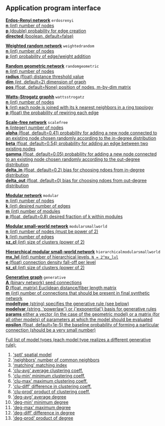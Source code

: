 ## Application program interface

**[Erdos-Renyi network](https://networkx.github.io/documentation/stable/reference/generated/networkx.generators.random_graphs.erdos_renyi_graph.html)** `erdosrenyi` <br> <a href="erdosrenyi">
**n** (int) number of nodes <br>
**p** (double) probability for edge creation <br>
**directed** (boolean, default=false) <br>

**[Weighted random network](https://docs.google.com/viewer?a=v&pid=sites&srcid=c2Vhcy51cGVubi5lZHV8d2VpZ2h0ZWQtbmV0d29yay10b29sYm94fGd4OjQ2MWMwYTE5ODdlODMwZmU)** `weightedrandom` <br> <a href="weightedrandom">
**n** (int) number of nodes<br>
**p** (int) probability of edge/weight addition<br>

**[Random geometric network](https://networkx.github.io/documentation/stable/reference/generated/networkx.generators.geometric.random_geometric_graph.html)** `randomgeometric` <br> <a href="randomgeometric">
**n** (int) number of nodes <br>
**radius** (float) distance threshold value <br>
**dim** (int, default=2) dimension of graph <br>
**pos** (float, default=None) position of nodes, m-by-dim matrix

**[Watts-Strogatz graphh](https://networkx.github.io/documentation/stable/reference/generated/networkx.generators.random_graphs.watts_strogatz_graph.html)** `wattsstrogatz` <br> <a href="wattsstrogatz">
**n** (int) number of nodes <br>
**k** (int) each node is joined with its k nearest neighbors in a ring topology <br>
**p** (float) the probability of rewiring each edge

**[Scale-free network](https://networkx.github.io/documentation/stable/reference/generated/networkx.generators.directed.scale_free_graph.html)** `scalefree` <br> <a href="scalefree">
**n** (integer) number of nodes <br>
**alpha** (float, default=0.41) probability for adding a new node connected to an existing node chosen randomly according to the in-degree distribution<br>
**beta** (float, default=0.54) probability for adding an edge between two existing nodes <br>
**gamma** (float, default=0.05) probability for adding a new node connected to an existing node chosen randomly according to the out-degree distribution <br>
**delta_in** (float, default=0.2) bias for choosing ndoes from in-degree distribution <br>
**delta_out** (float, default=0) bias for choosing ndoes from out-degree distribution

**[Modular network](https://arxiv.org/pdf/1706.05117.pdf)** `modular` <br> <a href="modular">
**n** (int) number of nodes<br>
**k** (int) desired number of edges<br>
**m** (int) number of modules<br>
**p** (float, default=0.8) desired fraction of k within modules

**[Modular small-world network](https://sites.google.com/site/bctnet/null#TOC-generative-network-models)** `modularsmallworld` <br> <a href="modularsmallworld">
**n** (int) number of nodes (must be power of 2) <br>
**k** (int) number of edges <br>
**sz_cl** (int) size of clusters (power of 2) <br>

**[Hierarchical modular small-world network](https://sites.google.com/site/bctnet/null#TOC-generative-network-models)** `hierarchicalmodularsmallworld` <br> <a href="hierarchicalmodularsmallworld">
**mx_lvl** (int) number of hierarchical levels, `N = 2^mx_lvl` <br>
**e** (float) connection density fall-off per level <br>
**sz_cl** (int) size of clusters (power of 2)

**[Generative graph](https://sites.google.com/site/bctnet/null#TOC-generative-network-models)** `generative` <br> <a href="generative">
**A** (binary network) seed connections <br>
**D** (float, matrix) Euclidean distance/fiber length matrix <br>
**m** (int) number of connections that should be present in final synthetic network <br>
**modeltype** (string) specifies the generative rule (see below) <br>
**modelvar** (string, 'powerlaw'} or {'exponential') basis for generative rules <br>
**params** either a vector (in the case of the geometric model) or a matrix (for all other models) of parameters at which the model should be evaluated <br>
**epsilon** (float, default=1e-5) the baseline probability of forming a particular connection (should be a very small number)

Full list of model types (each model type realizes a different generative rule):
1.  'sptl'          spatial model
2.  'neighbors'     number of common neighbors
3.  'matching'      matching index
4.  'clu-avg'       average clustering coeff.
5.  'clu-min'       minimum clustering coeff.
6.  'clu-max'       maximum clustering coeff.
7.  'clu-diff'      difference in clustering coeff.
8.  'clu-prod'      product of clustering coeff.
9.  'deg-avg'       average degree
10. 'deg-min'       minimum degree
11. 'deg-max'       maximum degree
12. 'deg-diff'      difference in degree
13. 'deg-prod'      product of degree
